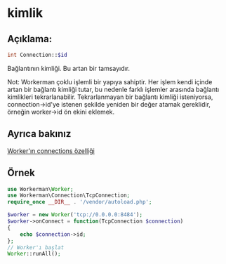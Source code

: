 # kimlik

## Açıklama:
```php
int Connection::$id
```

Bağlantının kimliği. Bu artan bir tamsayıdır.

Not: Workerman çoklu işlemli bir yapıya sahiptir. Her işlem kendi içinde artan bir bağlantı kimliği tutar, bu nedenle farklı işlemler arasında bağlantı kimlikleri tekrarlanabilir. Tekrarlanmayan bir bağlantı kimliği isteniyorsa, connection->id'ye istenen şekilde yeniden bir değer atamak gereklidir, örneğin worker->id ön ekini eklemek.

## Ayrıca bakınız
[Worker'ın connections özelliği](../worker/connections.md)

## Örnek

```php
use Workerman\Worker;
use Workerman\Connection\TcpConnection;
require_once __DIR__ . '/vendor/autoload.php';

$worker = new Worker('tcp://0.0.0.0:8484');
$worker->onConnect = function(TcpConnection $connection)
{
    echo $connection->id;
};
// Worker'ı başlat
Worker::runAll();
```
